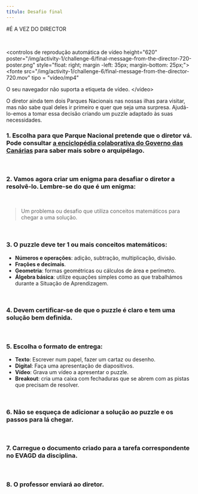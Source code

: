 ```yaml
---
título: Desafio final
---
```


<centro>

#É A VEZ DO DIRECTOR
</center>
<br />

<controlos de reprodução automática de vídeo height="620" poster="/img/activity-1/challenge-6/final-message-from-the-director-720-poster.png" style="float: right; margin -left: 35px; margin-bottom: 25px;">
 <fonte
 src="/img/activity-1/challenge-6/final-message-from-the-director-720.mov"
 tipo = "vídeo/mp4"
 >
 O seu navegador não suporta a etiqueta de vídeo.
</vídeo>

O diretor ainda tem dois Parques Nacionais nas nossas ilhas para visitar, mas não sabe qual deles ir primeiro e quer que seja uma surpresa. Ajudá-lo-emos a tomar essa decisão criando um puzzle adaptado às suas necessidades.

### 1. Escolha para que Parque Nacional pretende que o diretor vá. Pode consultar [a enciclopédia colaborativa do Governo das Canárias](https://www3.gobiernodecanarias.org/medusa/wiki/index.php?title=Página_principal) para saber mais sobre o arquipélago.
<br />

### 2. Vamos agora criar um enigma para desafiar o diretor a resolvê-lo. Lembre-se do que é um enigma:
<br />

> Um problema ou desafio que utiliza conceitos matemáticos para chegar a uma solução.
<br />

### 3. O puzzle deve ter 1 ou mais conceitos matemáticos:

- **Números e operações**: adição, subtração, multiplicação, divisão.
- **Frações e decimais**.
- **Geometria**: formas geométricas ou cálculos de área e perímetro.
- **Álgebra básica**: utilize equações simples como as que trabalhámos durante a Situação de Aprendizagem.
<br />

### 4. Devem certificar-se de que o puzzle é claro e tem uma solução bem definida.
<br />

### 5. Escolha o formato de entrega:

- **Texto**: Escrever num papel, fazer um cartaz ou desenho.
- **Digital**: Faça uma apresentação de diapositivos.
- **Vídeo**: Grava um vídeo a apresentar o puzzle.
- **Breakout**: cria uma caixa com fechaduras que se abrem com as pistas que precisam de resolver.
<br />

### 6. Não se esqueça de adicionar a solução ao puzzle e os passos para lá chegar.
<br />

### 7. Carregue o documento criado para a tarefa correspondente no EVAGD da disciplina.
<br />

### 8. O professor enviará ao diretor.
